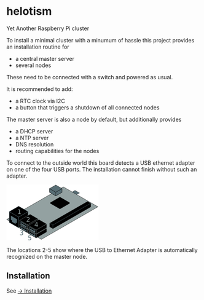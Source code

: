 # helotism
Yet Another Raspberry Pi cluster

To install a minimal cluster with a minumum of hassle this project provides an installation routine for

- a central master server
- several nodes

These need to be connected with a switch and powered as usual.

It is recommended to add:

- a RTC clock via I2C
- a button that triggers a shutdown of all connected nodes

The master server is also a node by default, but additionally provides

- a DHCP server
- a NTP server
- DNS resolution
- routing capabilities for the nodes

To connect to the outside world this board detects a USB ethernet adapter on one of the four USB ports. The installation cannot finish without such an adapter.

![USB to Ethernet Adapter](./technology/physical/raspberry-pi/rpi-3-b_udev_ID_PATH.png)

The locations 2-5 show where the USB to Ethernet Adapter is automatically recognized on the master node.

## Installation

See [-> Installation](./application/physical/installation.md "Installation")